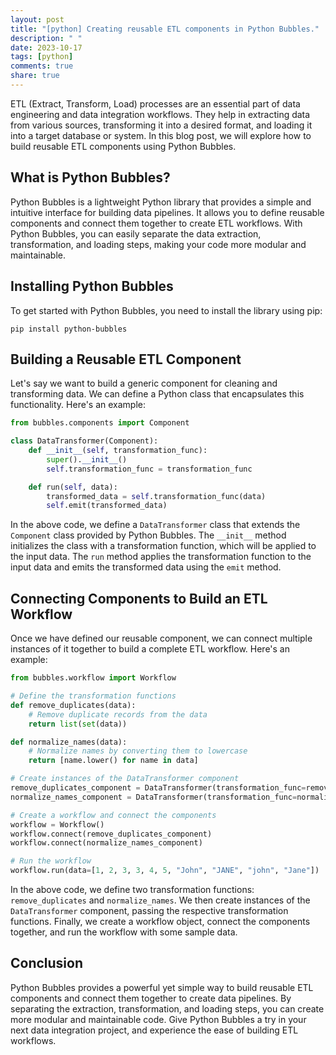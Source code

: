 ```yaml
---
layout: post
title: "[python] Creating reusable ETL components in Python Bubbles."
description: " "
date: 2023-10-17
tags: [python]
comments: true
share: true
---
```


ETL (Extract, Transform, Load) processes are an essential part of data engineering and data integration workflows. They help in extracting data from various sources, transforming it into a desired format, and loading it into a target database or system. In this blog post, we will explore how to build reusable ETL components using Python Bubbles.

## What is Python Bubbles?

Python Bubbles is a lightweight Python library that provides a simple and intuitive interface for building data pipelines. It allows you to define reusable components and connect them together to create ETL workflows. With Python Bubbles, you can easily separate the data extraction, transformation, and loading steps, making your code more modular and maintainable.

## Installing Python Bubbles

To get started with Python Bubbles, you need to install the library using pip:

```
pip install python-bubbles
```

## Building a Reusable ETL Component

Let's say we want to build a generic component for cleaning and transforming data. We can define a Python class that encapsulates this functionality. Here's an example:

```python
from bubbles.components import Component

class DataTransformer(Component):
    def __init__(self, transformation_func):
        super().__init__()
        self.transformation_func = transformation_func

    def run(self, data):
        transformed_data = self.transformation_func(data)
        self.emit(transformed_data)
```

In the above code, we define a `DataTransformer` class that extends the `Component` class provided by Python Bubbles. The `__init__` method initializes the class with a transformation function, which will be applied to the input data. The `run` method applies the transformation function to the input data and emits the transformed data using the `emit` method.

## Connecting Components to Build an ETL Workflow

Once we have defined our reusable component, we can connect multiple instances of it together to build a complete ETL workflow. Here's an example:

```python
from bubbles.workflow import Workflow

# Define the transformation functions
def remove_duplicates(data):
    # Remove duplicate records from the data
    return list(set(data))

def normalize_names(data):
    # Normalize names by converting them to lowercase
    return [name.lower() for name in data]

# Create instances of the DataTransformer component
remove_duplicates_component = DataTransformer(transformation_func=remove_duplicates)
normalize_names_component = DataTransformer(transformation_func=normalize_names)

# Create a workflow and connect the components
workflow = Workflow()
workflow.connect(remove_duplicates_component)
workflow.connect(normalize_names_component)

# Run the workflow
workflow.run(data=[1, 2, 3, 3, 4, 5, "John", "JANE", "john", "Jane"])
```

In the above code, we define two transformation functions: `remove_duplicates` and `normalize_names`. We then create instances of the `DataTransformer` component, passing the respective transformation functions. Finally, we create a workflow object, connect the components together, and run the workflow with some sample data.

## Conclusion

Python Bubbles provides a powerful yet simple way to build reusable ETL components and connect them together to create data pipelines. By separating the extraction, transformation, and loading steps, you can create more modular and maintainable code. Give Python Bubbles a try in your next data integration project, and experience the ease of building ETL workflows.
